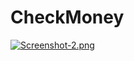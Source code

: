 # CheckMoney

[![Screenshot-2.png](https://i.postimg.cc/tgqyxrWw/Screenshot-2.png)](https://postimg.cc/4YSrCQ8Q)
